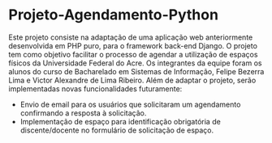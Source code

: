# Projeto-Agendamento-Python
Este projeto consiste na adaptação de uma aplicação web anteriormente desenvolvida em PHP puro, para o framework back-end Django. O projeto tem como objetivo facilitar o processo de agendar a utilização de espaços físicos da Universidade Federal do Acre. Os integrantes da equipe foram os alunos do curso de Bacharelado em Sistemas de Informação, Felipe Bezerra Lima e Victor Alexandre de Lima Ribeiro.
Além de adaptar o projeto, serão implementadas novas funcionalidades futuramente:
- Envio de email para os usuários que solicitaram um agendamento confirmando a resposta à solicitação.
- Implementação de espaço para identificação obrigatória de discente/docente no formulário de solicitação de espaço.
